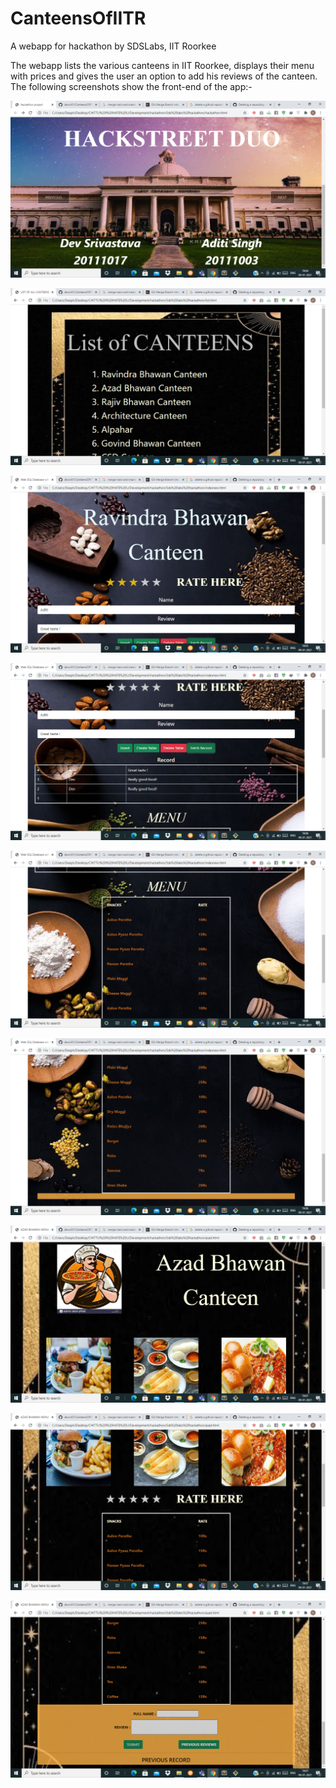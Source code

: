 # CanteensOfIITR
A webapp for hackathon by SDSLabs, IIT Roorkee

The webapp lists the various canteens in IIT Roorkee, displays their menu with prices and gives the user an option to add his reviews of the canteen.
The following screenshots show the front-end of the app:-

![](images/Screenshot%20(420).png)

![](images/Screenshot%20(421).png)

![](images/Screenshot%20(422).png)

![](images/Screenshot%20(423).png)

![](images/Screenshot%20(424).png)

![](images/Screenshot%20(425).png)

![](images/Screenshot%20(426).png)

![](images/Screenshot%20(427).png)

![](images/Screenshot%20(428).png)
